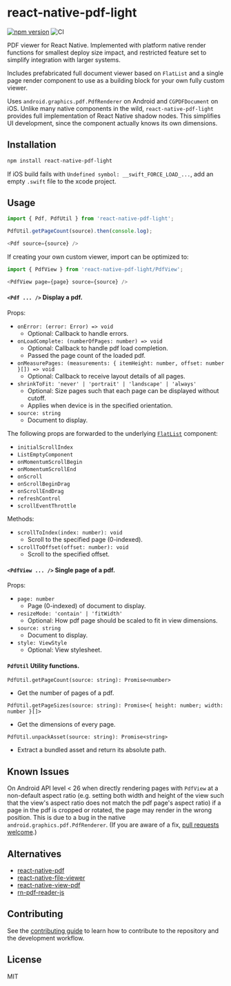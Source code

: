 # react-native-pdf-light

[![npm version](https://badge.fury.io/js/react-native-pdf-light.svg)](https://www.npmjs.com/package/react-native-pdf-light)
![CI](https://github.com/alpha0010/react-native-pdf-viewer/workflows/CI/badge.svg)

PDF viewer for React Native. Implemented with platform native render functions
for smallest deploy size impact, and restricted feature set to simplify
integration with larger systems.

Includes prefabricated full document viewer based on `FlatList` and a single
page render component to use as a building block for your own fully custom
viewer.

Uses `android.graphics.pdf.PdfRenderer` on Android and `CGPDFDocument` on iOS.
Unlike many native components in the wild, `react-native-pdf-light` provides
full implementation of React Native shadow nodes. This simplifies UI
development, since the component actually knows its own dimensions.

## Installation

```sh
npm install react-native-pdf-light
```

If iOS build fails with `Undefined symbol: __swift_FORCE_LOAD_...`, add an
empty `.swift` file to the xcode project.

## Usage

```js
import { Pdf, PdfUtil } from 'react-native-pdf-light';

PdfUtil.getPageCount(source).then(console.log);

<Pdf source={source} />
```

If creating your own custom viewer, import can be optimized to:
```js
import { PdfView } from 'react-native-pdf-light/PdfView';

<PdfView page={page} source={source} />
```

#### `<Pdf ... />` Display a pdf.

Props:
- `onError: (error: Error) => void`
  - Optional: Callback to handle errors.
- `onLoadComplete: (numberOfPages: number) => void`
  - Optional: Callback to handle pdf load completion.
  - Passed the page count of the loaded pdf.
- `onMeasurePages: (measurements: { itemHeight: number, offset: number }[]) => void`
  - Optional: Callback to receive layout details of all pages.
- `shrinkToFit: 'never' | 'portrait' | 'landscape' | 'always'`
  - Optional: Size pages such that each page can be displayed without cutoff.
  - Applies when device is in the specified orientation.
- `source: string`
  - Document to display.

The following props are forwarded to the underlying
[`FlatList`](https://reactnative.dev/docs/flatlist) component:
- `initialScrollIndex`
- `ListEmptyComponent`
- `onMomentumScrollBegin`
- `onMomentumScrollEnd`
- `onScroll`
- `onScrollBeginDrag`
- `onScrollEndDrag`
- `refreshControl`
- `scrollEventThrottle`

Methods:
- `scrollToIndex(index: number): void`
  - Scroll to the specified page (0-indexed).
- `scrollToOffset(offset: number): void`
  - Scroll to the specified offset.

#### `<PdfView ... />` Single page of a pdf.

Props:
- `page: number`
  - Page (0-indexed) of document to display.
- `resizeMode: 'contain' | 'fitWidth'`
  - Optional: How pdf page should be scaled to fit in view dimensions.
- `source: string`
  - Document to display.
- `style: ViewStyle`
  - Optional: View stylesheet.

#### `PdfUtil` Utility functions.

`PdfUtil.getPageCount(source: string): Promise<number>`
- Get the number of pages of a pdf.

`PdfUtil.getPageSizes(source: string): Promise<{ height: number; width: number }[]>`
- Get the dimensions of every page.

`PdfUtil.unpackAsset(source: string): Promise<string>`
- Extract a bundled asset and return its absolute path.

## Known Issues

On Android API level < 26 when directly rendering pages with `PdfView` at a
non-default aspect ratio (e.g. setting both width and height of the view such
that the view's aspect ratio does not match the pdf page's aspect ratio) if
a page in the pdf is cropped or rotated, the page
may render in the wrong position. This is due to a bug in the native
`android.graphics.pdf.PdfRenderer`. (If you are aware of a fix,
[pull requests welcome](https://github.com/alpha0010/react-native-pdf-viewer/pulls).)

## Alternatives

- [react-native-pdf](https://github.com/wonday/react-native-pdf)
- [react-native-file-viewer](https://github.com/vinzscam/react-native-file-viewer)
- [react-native-view-pdf](https://github.com/rumax/react-native-PDFView)
- [rn-pdf-reader-js](https://github.com/xcarpentier/rn-pdf-reader-js)

## Contributing

See the [contributing guide](CONTRIBUTING.md) to learn how to contribute to the repository and the development workflow.

## License

MIT
